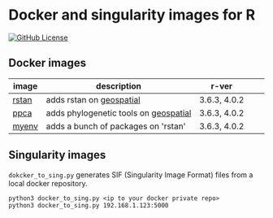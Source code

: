 # Docker and singularity images for R

[![GitHub License](https://img.shields.io/badge/license-MIT-green.svg)](https://opensource.org/licenses/MIT)


## Docker images

| image                                                            | description                                                                          | r-ver        |   |   |
|------------------------------------------------------------------|--------------------------------------------------------------------------------------|--------------|---|---|
| [rstan](https://hub.docker.com/repository/docker/mattocci/rstan) | adds rstan on [geospatial](https://hub.docker.com/r/rocker/geospatial)               | 3.6.3, 4.0.2 |   |   |
| [ppca](https://hub.docker.com/repository/docker/mattocci/ppca)   | adds phylogenetic tools on  [geospatial](https://hub.docker.com/r/rocker/geospatial) | 3.6.3, 4.0.2 |   |   |
| [myenv](https://hub.docker.com/repository/docker/mattocci/myenv)   | adds a bunch of packages on 'rstan'                                                  | 3.6.3, 4.0.2 |   |   |

## Singularity images

`dokcker_to_sing.py` generates SIF (Singularity Image Format) files from a local docker
repository.

```
python3 docker_to_sing.py <ip to your docker private repo>
python3 docker_to_sing.py 192.168.1.123:5000   
```
